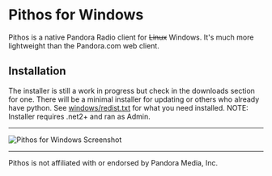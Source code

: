 Pithos for Windows
=============

Pithos is a native Pandora Radio client for ~~Linux~~ Windows. It's much more lightweight
than the Pandora.com web client.

Installation
-----------
The installer is still a work in progress but check in the downloads section for one. There will be a minimal installer for updating or others who already have python. See [windows/redist.txt](https://github.com/TingPing/pithos-for-windows/blob/master/windows/redist.txt) for what you need installed. NOTE: Installer requires .net2+ and ran as Admin.

------------------

![Pithos for Windows Screenshot](http://puu.sh/wZ5V)

------------------

Pithos is not affiliated with or endorsed by Pandora Media, Inc.
